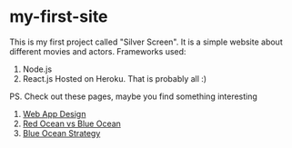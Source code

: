 # my-first-site
This is my first project called "Silver Screen". It is a simple website about different movies and actors.
Frameworks used:
1. Node.js
2. React.js
Hosted on Heroku.
That is probably all :)

PS. Check out these pages, maybe you find something interesting
1. [Web App Design](https://eleken.co/web-app-design)
2. [Red Ocean vs Blue Ocean](https://www.eleken.co/blog-posts/red-ocean-vs-blue-ocean-strategy-characteristics-challenges-and-opportunities)
3. [Blue Ocean Strategy](https://www.eleken.co/blog-posts/blue-ocean-strategy-grow-your-business-without-having-to-compete)
